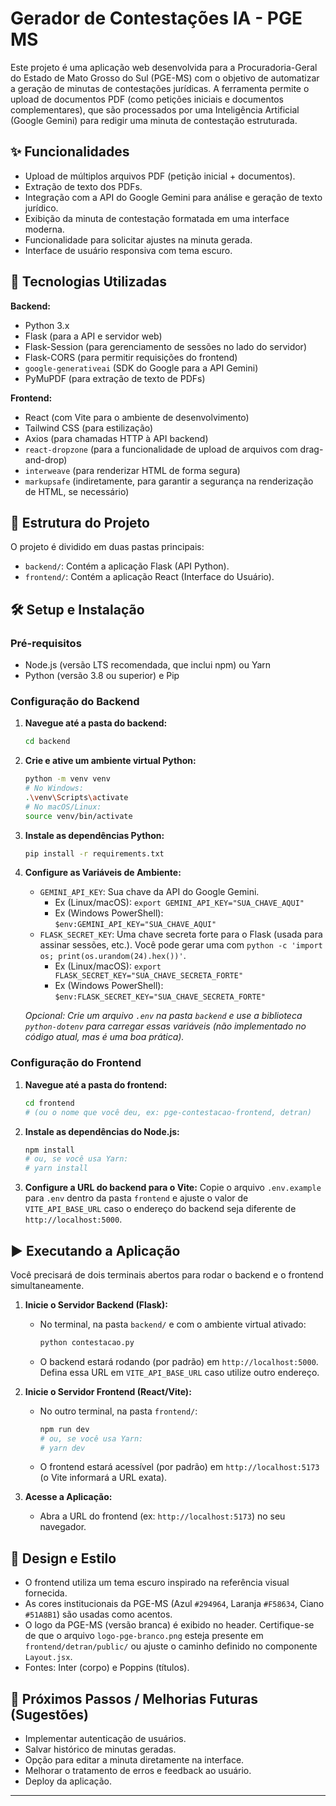 # Gerador de Contestações IA - PGE MS

Este projeto é uma aplicação web desenvolvida para a Procuradoria-Geral do Estado de Mato Grosso do Sul (PGE-MS) com o objetivo de automatizar a geração de minutas de contestações jurídicas. A ferramenta permite o upload de documentos PDF (como petições iniciais e documentos complementares), que são processados por uma Inteligência Artificial (Google Gemini) para redigir uma minuta de contestação estruturada.

## ✨ Funcionalidades

* Upload de múltiplos arquivos PDF (petição inicial + documentos).
* Extração de texto dos PDFs.
* Integração com a API do Google Gemini para análise e geração de texto jurídico.
* Exibição da minuta de contestação formatada em uma interface moderna.
* Funcionalidade para solicitar ajustes na minuta gerada.
* Interface de usuário responsiva com tema escuro.

## 🚀 Tecnologias Utilizadas

**Backend:**
* Python 3.x
* Flask (para a API e servidor web)
* Flask-Session (para gerenciamento de sessões no lado do servidor)
* Flask-CORS (para permitir requisições do frontend)
* `google-generativeai` (SDK do Google para a API Gemini)
* PyMuPDF (para extração de texto de PDFs)

**Frontend:**
* React (com Vite para o ambiente de desenvolvimento)
* Tailwind CSS (para estilização)
* Axios (para chamadas HTTP à API backend)
* `react-dropzone` (para a funcionalidade de upload de arquivos com drag-and-drop)
* `interweave` (para renderizar HTML de forma segura)
* `markupsafe` (indiretamente, para garantir a segurança na renderização de HTML, se necessário)

## 📁 Estrutura do Projeto

O projeto é dividido em duas pastas principais:

* `backend/`: Contém a aplicação Flask (API Python).
* `frontend/`: Contém a aplicação React (Interface do Usuário).

## 🛠️ Setup e Instalação

### Pré-requisitos
* Node.js (versão LTS recomendada, que inclui npm) ou Yarn
* Python (versão 3.8 ou superior) e Pip

### Configuração do Backend

1.  **Navegue até a pasta do backend:**
    ```bash
    cd backend
    ```
2.  **Crie e ative um ambiente virtual Python:**
    ```bash
    python -m venv venv
    # No Windows:
    .\venv\Scripts\activate
    # No macOS/Linux:
    source venv/bin/activate
    ```
3.  **Instale as dependências Python:**
    ```bash
    pip install -r requirements.txt
    ```
4.  **Configure as Variáveis de Ambiente:**
    * `GEMINI_API_KEY`: Sua chave da API do Google Gemini.
        * Ex (Linux/macOS): `export GEMINI_API_KEY="SUA_CHAVE_AQUI"`
        * Ex (Windows PowerShell): `$env:GEMINI_API_KEY="SUA_CHAVE_AQUI"`
    * `FLASK_SECRET_KEY`: Uma chave secreta forte para o Flask (usada para assinar sessões, etc.). Você pode gerar uma com `python -c 'import os; print(os.urandom(24).hex())'`.
        * Ex (Linux/macOS): `export FLASK_SECRET_KEY="SUA_CHAVE_SECRETA_FORTE"`
        * Ex (Windows PowerShell): `$env:FLASK_SECRET_KEY="SUA_CHAVE_SECRETA_FORTE"`

    *Opcional: Crie um arquivo `.env` na pasta `backend` e use a biblioteca `python-dotenv` para carregar essas variáveis (não implementado no código atual, mas é uma boa prática).*

### Configuração do Frontend

1.  **Navegue até a pasta do frontend:**
    ```bash
    cd frontend 
    # (ou o nome que você deu, ex: pge-contestacao-frontend, detran)
    ```
2.  **Instale as dependências do Node.js:**
    ```bash
    npm install
    # ou, se você usa Yarn:
    # yarn install
    ```
3.  **Configure a URL do backend para o Vite:**
    Copie o arquivo `.env.example` para `.env` dentro da pasta `frontend` e ajuste o valor de `VITE_API_BASE_URL` caso o endereço do backend seja diferente de `http://localhost:5000`.

## ▶️ Executando a Aplicação

Você precisará de dois terminais abertos para rodar o backend e o frontend simultaneamente.

1.  **Inicie o Servidor Backend (Flask):**
    * No terminal, na pasta `backend/` e com o ambiente virtual ativado:
        ```bash
        python contestacao.py
        ```
    * O backend estará rodando (por padrão) em `http://localhost:5000`.
      Defina essa URL em `VITE_API_BASE_URL` caso utilize outro endereço.

2.  **Inicie o Servidor Frontend (React/Vite):**
    * No outro terminal, na pasta `frontend/`:
        ```bash
        npm run dev
        # ou, se você usa Yarn:
        # yarn dev
        ```
    * O frontend estará acessível (por padrão) em `http://localhost:5173` (o Vite informará a URL exata).

3.  **Acesse a Aplicação:**
    * Abra a URL do frontend (ex: `http://localhost:5173`) no seu navegador.

## 🎨 Design e Estilo
* O frontend utiliza um tema escuro inspirado na referência visual fornecida.
* As cores institucionais da PGE-MS (Azul `#294964`, Laranja `#F58634`, Ciano `#51A8B1`) são usadas como acentos.
* O logo da PGE-MS (versão branca) é exibido no header. Certifique-se de que o arquivo
  `logo-pge-branco.png` esteja presente em `frontend/detran/public/` ou ajuste o
  caminho definido no componente `Layout.jsx`.
* Fontes: Inter (corpo) e Poppins (títulos).

## 🔮 Próximos Passos / Melhorias Futuras (Sugestões)
* Implementar autenticação de usuários.
* Salvar histórico de minutas geradas.
* Opção para editar a minuta diretamente na interface.
* Melhorar o tratamento de erros e feedback ao usuário.
* Deploy da aplicação.

---
